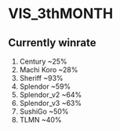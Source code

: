 ﻿# VIS_3thMONTH
## Currently winrate
1. Century ~25%
2. Machi Koro ~28%
3. Sheriff ~93%
4. Splendor ~59%
5. Splendor_v2 ~64%
6. Splendor_v3 ~63%
7. SushiGo ~50%
8. TLMN ~40%
